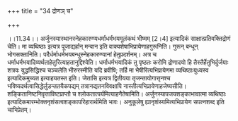 +++
title = "34 द्रोणञ् च"

+++
  
  
।।11.34।। अर्जुनस्यास्थानस्नेहकारुण्यधर्माधर्मभयमूलंकथं भीष्मम् \[2।4\]
इत्यादिकं साक्षात्प्रतिवक्तिद्रोणं चेति। मा व्यथिष्ठाः इत्यत्र
पूजाद्यर्हान् मन्वान इति वाक्यशेषाभिप्रायेणाहगुरूनिति। गुरून् बन्धून्
भोगसक्तानिति। पदैर्धर्माधर्मभयबन्धुस्नेहकारुण्यानां हेतुप्रदर्शनम्। अत्र
च धर्माधर्मभयादिव्यर्थताहेतुरित्याहतानुद्दिश्येति। धर्माधर्मभयादिकं तु
पृष्ठतः करोमि द्रोणादयो हि तैस्तैर्हेतुभिर्दुर्जयाः शत्रवः
युद्धसिद्धिश्च चञ्चलेति भीरुरस्मीति यदि ब्रवीषि; तर्हि मा
भैषीरित्यभिप्रायेणमा व्यथिष्ठाःयुध्यस्व इत्यादिकमुच्यत इत्याहयतस्त
इति। जेतासि इत्यत्र द्वितीयया तृजन्तायोगात्तृनश्च
भविष्यदर्थत्वासिद्धेर्लुडन्ततयैकपद्यम् तत्रानद्यतनविवक्षापि
नास्तीत्यभिप्रायेणाहजेष्यसीति। शङ्कितानिष्टनिवृत्ताविष्टप्राप्तौ च
श्लोकतात्पर्यमित्याहनैतेषामिति। अर्जुनस्यापजयशङ्काभावात्मा व्यथिष्ठाः
इत्यादिकमारम्भोक्तनृशंसत्वशङ्कापरिहारार्थमिति भावः। अनुकूलेषु
ह्यानृशंस्यमित्यभिप्रायेण सपत्नशब्द इति चाभिप्रेतम्।  
  
